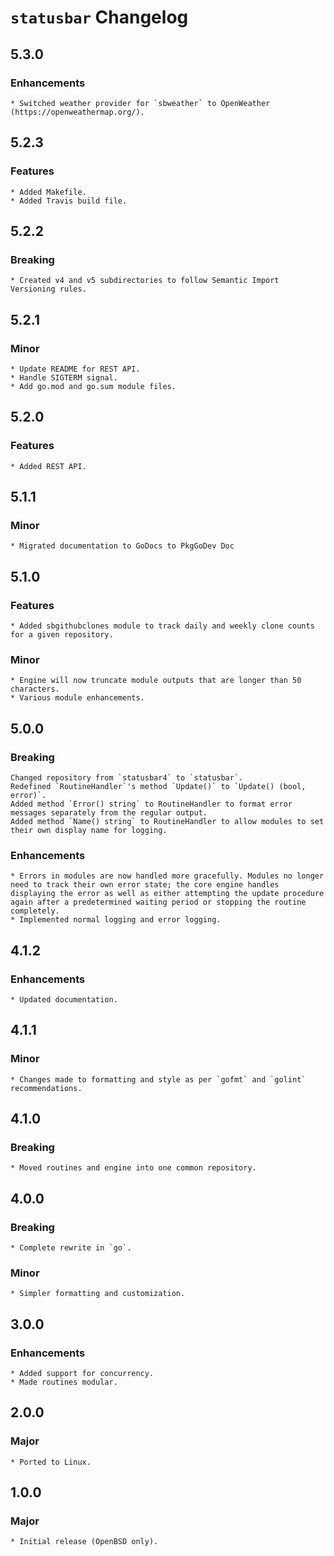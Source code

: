 # `statusbar` Changelog


## 5.3.0

### Enhancements
	* Switched weather provider for `sbweather` to OpenWeather (https://openweathermap.org/).


## 5.2.3

### Features
	* Added Makefile.
	* Added Travis build file.


## 5.2.2

### Breaking
	* Created v4 and v5 subdirectories to follow Semantic Import Versioning rules.


## 5.2.1

### Minor
	* Update README for REST API.
	* Handle SIGTERM signal.
	* Add go.mod and go.sum module files.


## 5.2.0

### Features
	* Added REST API.


## 5.1.1

### Minor
	* Migrated documentation to GoDocs to PkgGoDev Doc


## 5.1.0

### Features
	* Added sbgithubclones module to track daily and weekly clone counts for a given repository.

### Minor
	* Engine will now truncate module outputs that are longer than 50 characters.
	* Various module enhancements.


## 5.0.0

### Breaking
	Changed repository from `statusbar4` to `statusbar`.
	Redefined `RoutineHandler`'s method `Update()` to `Update() (bool, error)`.
	Added method `Error() string` to RoutineHandler to format error messages separately from the regular output.
	Added method `Name() string` to RoutineHandler to allow modules to set their own display name for logging.

### Enhancements
	* Errors in modules are now handled more gracefully. Modules no longer need to track their own error state; the core engine handles displaying the error as well as either attempting the update procedure again after a predetermined waiting period or stopping the routine completely.
	* Implemented normal logging and error logging.


## 4.1.2

### Enhancements
	* Updated documentation.


## 4.1.1

### Minor
	* Changes made to formatting and style as per `gofmt` and `golint` recommendations.


## 4.1.0

### Breaking
	* Moved routines and engine into one common repository.


## 4.0.0

### Breaking
	* Complete rewrite in `go`.

### Minor
	* Simpler formatting and customization.


## 3.0.0

### Enhancements
	* Added support for concurrency.
	* Made routines modular.


## 2.0.0

### Major
	* Ported to Linux.


## 1.0.0

### Major
	* Initial release (OpenBSD only).
